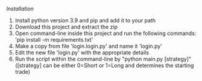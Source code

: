 *Installation*
1. Install python version 3.9 and pip and add it to your path
2. Download this project and extract the zip
3. Open command-line inside this project and run the following commands: 'pip install -m requirements.txt'
4. Make a copy from file 'login.login.py' and name it 'login.py'
5. Edit the new file 'login.py' with the appropriate details
6. Run the script within the command-line by "python main.py [strategy]" ([strategy] can be either 0=Short or 1=Long and determines the starting trade)